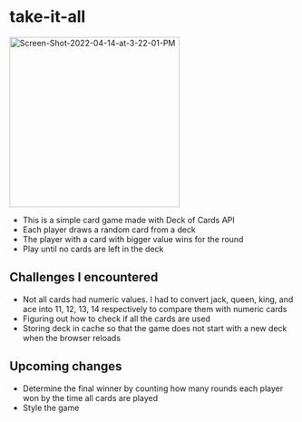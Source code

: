 # take-it-all
<a href="https://ibb.co/Zx1fWss"><img src="https://i.ibb.co/1TJ08VV/Screen-Shot-2022-04-14-at-3-22-01-PM.png" alt="Screen-Shot-2022-04-14-at-3-22-01-PM" border="0" width="300"></a>

- This is a simple card game made with Deck of Cards API
- Each player draws a random card from a deck
- The player with a card with bigger value wins for the round
- Play until no cards are left in the deck

## Challenges I encountered
- Not all cards had numeric values. I had to convert jack, queen, king, and ace into 11, 12, 13, 14 respectively to compare them with numeric cards
- Figuring out how to check if all the cards are used
- Storing deck in cache so that the game does not start with a new deck when the browser reloads

## Upcoming changes
- Determine the final winner by counting how many rounds each player won by the time all cards are played
- Style the game
